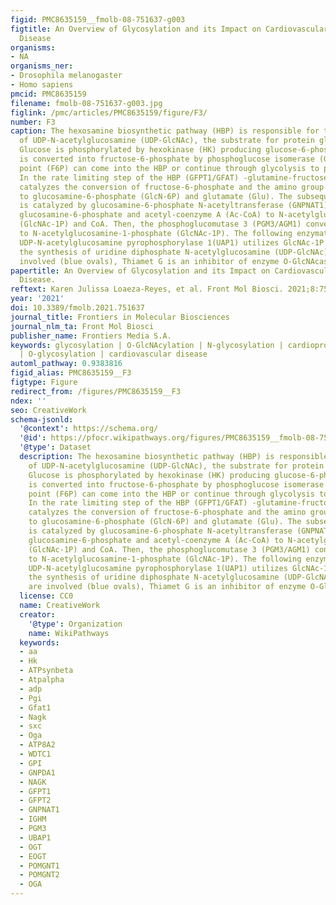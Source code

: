 ```yaml
---
figid: PMC8635159__fmolb-08-751637-g003
figtitle: An Overview of Glycosylation and its Impact on Cardiovascular Health and
  Disease
organisms:
- NA
organisms_ner:
- Drosophila melanogaster
- Homo sapiens
pmcid: PMC8635159
filename: fmolb-08-751637-g003.jpg
figlink: /pmc/articles/PMC8635159/figure/F3/
number: F3
caption: The hexosamine biosynthetic pathway (HBP) is responsible for the production
  of UDP-N-acetylglucosamine (UDP-GlcNAc), the substrate for protein glycosylation.
  Glucose is phosphorylated by hexokinase (HK) producing glucose-6-phosphate, which
  is converted into fructose-6-phosphate by phosphoglucose isomerase (GPI). At this
  point (F6P) can come into the HBP or continue through glycolysis to produce pyruvate.
  In the rate limiting step of the HBP (GFPT1/GFAT) -glutamine-fructose-aminotransferase
  catalyzes the conversion of fructose-6-phosphate and the amino group donor, glutamine
  to glucosamine-6-phosphate (GlcN-6P) and glutamate (Glu). The subsequent reaction
  is catalyzed by glucosamine-6-phosphate N-acetyltransferase (GNPNAT1) transform
  glucosamine-6-phosphate and acetyl-coenzyme A (Ac-CoA) to N-acetylglucosamine-1-phosphate
  (GlcNAc-1P) and CoA. Then, the phosphoglucomutase 3 (PGM3/AGM1) converts (GlcNAc-6P)
  to N-acetylglucosamine-1-phosphate (GlcNAc-1P). The following enzymatic reaction
  UDP-N-acetylglucosamine pyrophosphorylase 1(UAP1) utilizes GlcNAc-1P and UTP for
  the synthesis of uridine diphosphate N-acetylglucosamine (UDP-GlcNAc), Enzymes are
  involved (blue ovals), Thiamet G is an inhibitor of enzyme O-GlcNAcase.
papertitle: An Overview of Glycosylation and its Impact on Cardiovascular Health and
  Disease.
reftext: Karen Julissa Loaeza-Reyes, et al. Front Mol Biosci. 2021;8:751637.
year: '2021'
doi: 10.3389/fmolb.2021.751637
journal_title: Frontiers in Molecular Biosciences
journal_nlm_ta: Front Mol Biosci
publisher_name: Frontiers Media S.A.
keywords: glycosylation | O-GlcNAcylation | N-glycosylation | cardioprotective | hypertrophy
  | O-glycosylation | cardiovascular disease
automl_pathway: 0.9383816
figid_alias: PMC8635159__F3
figtype: Figure
redirect_from: /figures/PMC8635159__F3
ndex: ''
seo: CreativeWork
schema-jsonld:
  '@context': https://schema.org/
  '@id': https://pfocr.wikipathways.org/figures/PMC8635159__fmolb-08-751637-g003.html
  '@type': Dataset
  description: The hexosamine biosynthetic pathway (HBP) is responsible for the production
    of UDP-N-acetylglucosamine (UDP-GlcNAc), the substrate for protein glycosylation.
    Glucose is phosphorylated by hexokinase (HK) producing glucose-6-phosphate, which
    is converted into fructose-6-phosphate by phosphoglucose isomerase (GPI). At this
    point (F6P) can come into the HBP or continue through glycolysis to produce pyruvate.
    In the rate limiting step of the HBP (GFPT1/GFAT) -glutamine-fructose-aminotransferase
    catalyzes the conversion of fructose-6-phosphate and the amino group donor, glutamine
    to glucosamine-6-phosphate (GlcN-6P) and glutamate (Glu). The subsequent reaction
    is catalyzed by glucosamine-6-phosphate N-acetyltransferase (GNPNAT1) transform
    glucosamine-6-phosphate and acetyl-coenzyme A (Ac-CoA) to N-acetylglucosamine-1-phosphate
    (GlcNAc-1P) and CoA. Then, the phosphoglucomutase 3 (PGM3/AGM1) converts (GlcNAc-6P)
    to N-acetylglucosamine-1-phosphate (GlcNAc-1P). The following enzymatic reaction
    UDP-N-acetylglucosamine pyrophosphorylase 1(UAP1) utilizes GlcNAc-1P and UTP for
    the synthesis of uridine diphosphate N-acetylglucosamine (UDP-GlcNAc), Enzymes
    are involved (blue ovals), Thiamet G is an inhibitor of enzyme O-GlcNAcase.
  license: CC0
  name: CreativeWork
  creator:
    '@type': Organization
    name: WikiPathways
  keywords:
  - aa
  - Hk
  - ATPsynbeta
  - Atpalpha
  - adp
  - Pgi
  - Gfat1
  - Nagk
  - sxc
  - Oga
  - ATP8A2
  - WDTC1
  - GPI
  - GNPDA1
  - NAGK
  - GFPT1
  - GFPT2
  - GNPNAT1
  - IGHM
  - PGM3
  - UBAP1
  - OGT
  - EOGT
  - POMGNT1
  - POMGNT2
  - OGA
---
```

